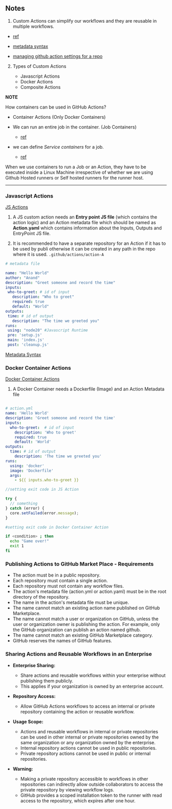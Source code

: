 ## Notes

1. Custom Actions can simplify our workflows and they are reusable in multiple workflows.

 - [ref](https://docs.github.com/en/actions/creating-actions/about-custom-actions)

 - [metadata syntax](https://docs.github.com/en/actions/creating-actions/metadata-syntax-for-github-actions#runs-for-javascript-actions)

 - [managing github action settings for a repo](https://docs.github.com/en/repositories/managing-your-repositorys-settings-and-features/enabling-features-for-your-repository/managing-github-actions-settings-for-a-repository)

2. Types of Custom Actions

   - Javascript Actions
   - Docker Actions
   - Composite Actions

**NOTE**

How containers can be used in GitHub Actions?

 - Container Actions (Only Docker Containers)

 - We can run an entire job in the container. (Job Containers)
   - [ref](https://docs.github.com/en/actions/using-workflows/workflow-syntax-for-github-actions#jobsjob_idcontainer)

 - we can define *Service containers* for a job.
   - [ref](https://docs.github.com/en/actions/using-workflows/workflow-syntax-for-github-actions#jobsjob_idservices)

When we use containers to run a Job or an Action, they have to be executed inside a Linux Machine irrespective of whether we are using Github Hosted runners or Self hosted runners for the runner host.

-----

### Javascript Actions

[JS Actions](https://docs.github.com/en/actions/creating-actions/creating-a-javascript-action)

1) A JS custom action needs an **Entry point JS file** (which contains the action logic) and an Action metadata file which should be named as **Action.yaml** which contains information about the Inputs, Outputs and EntryPoint JS file. 

2) It is recommended to have a separate repository for an Action if it has to be used by publi otherwise it can be created in any path in the repo where it is used. 
  `.github/actions/action-A`

 ```yml
 # metadata file

name: "Hello World"
author: "Anand"
description: "Greet someone and record the time"
inputs:
  who-to-greet: # id of input
    description: "Who to greet"
    required: true
    default: "World"
outputs:
  time: # id of output
    description: "The time we greeted you"
runs:
  using: "node20" #Javascript Runtime
  pre: 'setup.js'
  main: 'index.js'
  post: 'cleanup.js'

 ``` 


 [Metadata Syntax](https://docs.github.com/en/actions/creating-actions/metadata-syntax-for-github-actions)

### Docker Container Actions

[Docker Container Actions](https://docs.github.com/en/actions/creating-actions/creating-a-docker-container-action)

1) A Docker Container needs a Dockerfile (Image) and an Action Metadata file

``` yml

# action.yml
name: 'Hello World'
description: 'Greet someone and record the time'
inputs:
  who-to-greet:  # id of input
    description: 'Who to greet'
    required: true
    default: 'World'
outputs:
  time: # id of output
    description: 'The time we greeted you'
runs:
  using: 'docker'
  image: 'Dockerfile'
  args:
    - ${{ inputs.who-to-greet }}

```


```js
//setting exit code in JS Action

try {
  // something
} catch (error) {
  core.setFailed(error.message);
}

```


```sh
#setting exit code in Docker Container Action

if <condition> ; then
  echo "Game over!"
  exit 1
fi
```

### Publishing Actions to GitHub Market Place - Requirements

- The action must be in a public repository.
- Each repository must contain a single action.
- Each repository must not contain any workflow files.
- The action's metadata file (action.yml or action.yaml) must be in the root directory of the repository.
- The name in the action's metadata file must be unique.
- The name cannot match an existing action name published on GitHub Marketplace.
- The name cannot match a user or organization on GitHub, unless the user or organization owner is publishing the action. For example, only the GitHub organization can publish an action named github.
- The name cannot match an existing GitHub Marketplace category.
- GitHub reserves the names of GitHub features.

### Sharing Actions and Reusable Workflows in an Enterprise

- **Enterprise Sharing:**
  - Share actions and reusable workflows within your enterprise without publishing them publicly.
  - This applies if your organization is owned by an enterprise account.

- **Repository Access:**
  - Allow GitHub Actions workflows to access an internal or private repository containing the action or reusable workflow.

- **Usage Scope:**
  - Actions and reusable workflows in internal or private repositories can be used in other internal or private repositories owned by the same organization or any organization owned by the enterprise.
  - Internal repository actions cannot be used in public repositories.
  - Private repository actions cannot be used in public or internal repositories.

- **Warning:**
  - Making a private repository accessible to workflows in other repositories can indirectly allow outside collaborators to access the private repository by viewing workflow logs.
  - GitHub provides a scoped installation token to the runner with read access to the repository, which expires after one hour.
